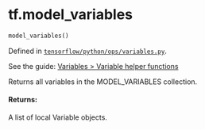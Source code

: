 <div itemscope itemtype="http://developers.google.com/ReferenceObject">
<meta itemprop="name" content="tf.model_variables" />
</div>

# tf.model_variables

``` python
model_variables()
```



Defined in [`tensorflow/python/ops/variables.py`](https://www.tensorflow.org/code/tensorflow/python/ops/variables.py).

See the guide: [Variables > Variable helper functions](../../../api_guides/python/state_ops.md#Variable_helper_functions)

Returns all variables in the MODEL_VARIABLES collection.

#### Returns:

  A list of local Variable objects.